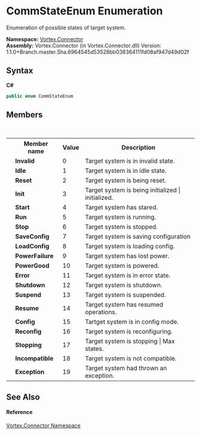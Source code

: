 # CommStateEnum Enumeration
 

Enumeration of possible states of target system.

**Namespace:**&nbsp;<a href="N_Vortex_Connector.md">Vortex.Connector</a><br />**Assembly:**&nbsp;Vortex.Connector (in Vortex.Connector.dll) Version: 1.1.0+Branch.master.Sha.6964545d53528bb038364111fd08af947d49d02f

## Syntax

**C#**<br />
``` C#
public enum CommStateEnum
```


## Members
&nbsp;<table><tr><th></th><th>Member name</th><th>Value</th><th>Description</th></tr><tr><td /><td target="F:Vortex.Connector.CommStateEnum.Invalid">**Invalid**</td><td>0</td><td>Target system is in invalid state.</td></tr><tr><td /><td target="F:Vortex.Connector.CommStateEnum.Idle">**Idle**</td><td>1</td><td>Target system is in idle state.</td></tr><tr><td /><td target="F:Vortex.Connector.CommStateEnum.Reset">**Reset**</td><td>2</td><td>Target system is being reset.</td></tr><tr><td /><td target="F:Vortex.Connector.CommStateEnum.Init">**Init**</td><td>3</td><td>Target system is being initialized | initialized.</td></tr><tr><td /><td target="F:Vortex.Connector.CommStateEnum.Start">**Start**</td><td>4</td><td>Target system has stared.</td></tr><tr><td /><td target="F:Vortex.Connector.CommStateEnum.Run">**Run**</td><td>5</td><td>Target system is running.</td></tr><tr><td /><td target="F:Vortex.Connector.CommStateEnum.Stop">**Stop**</td><td>6</td><td>Target system is stopped.</td></tr><tr><td /><td target="F:Vortex.Connector.CommStateEnum.SaveConfig">**SaveConfig**</td><td>7</td><td>Target system is saving configuration</td></tr><tr><td /><td target="F:Vortex.Connector.CommStateEnum.LoadConfig">**LoadConfig**</td><td>8</td><td>Target system is loading config.</td></tr><tr><td /><td target="F:Vortex.Connector.CommStateEnum.PowerFailure">**PowerFailure**</td><td>9</td><td>Target system has lost power.</td></tr><tr><td /><td target="F:Vortex.Connector.CommStateEnum.PowerGood">**PowerGood**</td><td>10</td><td>Target system is powered.</td></tr><tr><td /><td target="F:Vortex.Connector.CommStateEnum.Error">**Error**</td><td>11</td><td>Target system is in error state.</td></tr><tr><td /><td target="F:Vortex.Connector.CommStateEnum.Shutdown">**Shutdown**</td><td>12</td><td>Target system is shutdown.</td></tr><tr><td /><td target="F:Vortex.Connector.CommStateEnum.Suspend">**Suspend**</td><td>13</td><td>Target system is suspended.</td></tr><tr><td /><td target="F:Vortex.Connector.CommStateEnum.Resume">**Resume**</td><td>14</td><td>Target system has resumed operations.</td></tr><tr><td /><td target="F:Vortex.Connector.CommStateEnum.Config">**Config**</td><td>15</td><td>Tartget system is in config mode.</td></tr><tr><td /><td target="F:Vortex.Connector.CommStateEnum.Reconfig">**Reconfig**</td><td>16</td><td>Target system is reconfiguring.</td></tr><tr><td /><td target="F:Vortex.Connector.CommStateEnum.Stopping">**Stopping**</td><td>17</td><td>Target system is stopping | Max states.</td></tr><tr><td /><td target="F:Vortex.Connector.CommStateEnum.Incompatible">**Incompatible**</td><td>18</td><td>Target system is not compatible.</td></tr><tr><td /><td target="F:Vortex.Connector.CommStateEnum.Exception">**Exception**</td><td>19</td><td>Target system had thrown an exception.</td></tr></table>

## See Also


#### Reference
<a href="N_Vortex_Connector.md">Vortex.Connector Namespace</a><br />